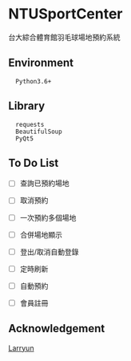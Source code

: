 # NTUSportCenter
台大綜合體育館羽毛球場地預約系統


## Environment
```
  Python3.6+
```


## Library
```
  requests
  BeautifulSoup
  PyQt5
```

## To Do List
* [ ]  查詢已預約場地
* [ ]  取消預約
* [ ]  一次預約多個場地
* [ ]  合併場地顯示
* [ ]  登出/取消自動登錄
* [ ]  定時刷新
* [ ]  自動預約
* [ ]  會員註冊


## Acknowledgement
[Larryun](https://github.com/Larryun)
